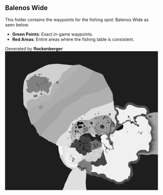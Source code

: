 ## Balenos Wide
This folder contains the waypoints for the fishing spot: Balenos Wide as seen below.

- **Green Points**: Exact in-game waypoints.
- **Red Areas**: Entire areas where the fishing table is consistent.

Generated by **flockenberger**
![Balenos Wide](./Preview.png?raw=true "Balenos Wide")